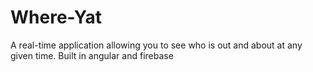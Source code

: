 Where-Yat
=========

A real-time application allowing you to see who is out and about at any given time. Built in angular and firebase
